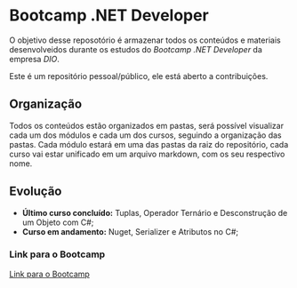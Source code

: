 # Bootcamp .NET Developer
O objetivo desse reposotório é armazenar todos os conteúdos e materiais desenvolveidos durante os estudos do *Bootcamp .NET Developer* da empresa *DIO*.

Este é um repositório pessoal/público, ele está aberto a contribuições.

## Organização
Todos os conteúdos estão organizados em pastas, será possível visualizar cada um dos módulos e cada um dos cursos, seguindo a organização das pastas. Cada módulo estará em uma das pastas da raiz do repositório, cada curso vai estar unificado em um arquivo markdown, com os seu respectivo nome.

## Evolução
- **Último curso concluído:** Tuplas, Operador Ternário e Desconstrução de um Objeto com C#;
- **Curso em andamento:** Nuget, Serializer e Atributos no C#;

### Link para o Bootcamp

[Link para o Bootcamp](https://www.dio.me/bootcamp/coding-future-avanade-net-developer)